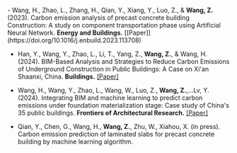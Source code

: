 <br>
- Wang, H., Zhao, L., Zhang, H., Qian, Y., Xiang, Y., Luo, Z., & <strong>Wang, Z.</strong> (2023). Carbon emission analysis of precast concrete building Construction: A study on component transportation phase using Artificial Neural Network. <strong>Energy and Buildings.</strong> [[Paper]](https://doi.org/10.1016/j.enbuild.2023.113708)

- Han, Y., Wang, Y., Zhao, L., Li, T., Yang, Z., <strong>Wang, Z.</strong>, & Wang, H. (2024). BIM-Based Analysis and Strategies to Reduce Carbon Emissions of Underground Construction in Public Buildings: A Case on Xi'an Shaanxi, China. <strong>Buildings.</strong> [[Paper]](https://doi.org/10.3390/buildings14072134)

- Wang, H., Wang, Y., Zhao, L., Wang, W., Luo, Z., <strong>Wang, Z.</strong>,…Lv, Y. (2024). Integrating BIM and machine learning to predict carbon emissions under foundation materialization stage: Case study of China's 35 public buildings. <strong>Frontiers of Architectural Research.</strong> [[Paper]](https://doi.org/10.1016/j.foar.2024.02.008)

- Qian, Y., Chen, G., Wang, H., <strong>Wang, Z.</strong>, Zhu, W., Xiahou, X. (in press). Carbon emission prediction of laminated slabs for precast concrete building by machine learning algorithm. 
